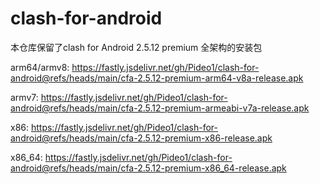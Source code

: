 # clash-for-android
本仓库保留了clash for Android 2.5.12 premium 全架构的安装包

arm64/armv8:
https://fastly.jsdelivr.net/gh/Pideo1/clash-for-android@refs/heads/main/cfa-2.5.12-premium-arm64-v8a-release.apk

armv7:
https://fastly.jsdelivr.net/gh/Pideo1/clash-for-android@refs/heads/main/cfa-2.5.12-premium-armeabi-v7a-release.apk

x86:
https://fastly.jsdelivr.net/gh/Pideo1/clash-for-android@refs/heads/main/cfa-2.5.12-premium-x86-release.apk

x86_64:
https://fastly.jsdelivr.net/gh/Pideo1/clash-for-android@refs/heads/main/cfa-2.5.12-premium-x86_64-release.apk
